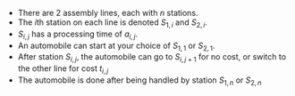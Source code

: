 - There are 2 assembly lines, each with $n$ stations.
- The $i$th station on each line is denoted $S_{1,i}$ and $S_{2,i}$.
- $S_{i,j}$ has a processing time of $a_{i,j}$.
- An automobile can start at your choice of $S_{1,1}$ or $S_{2,1}$.
- After station $S_{i,j}$, the automobile can go to $S_{i, j+1}$ for no cost, or switch to the other line for cost $t_{i,j}$
- The automobile is done after being handled by station $S_{1,n}$ or $S_{2,n}$